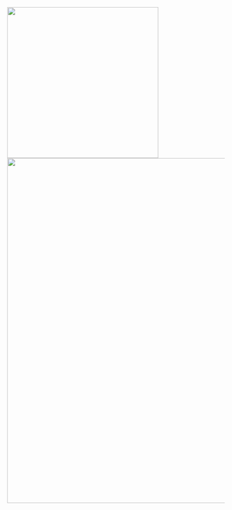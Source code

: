 <img align="left" width="350px" src="https://github.com/zahraghorbani/nafta/blob/main/NAFTA_Logo.jpg" />

<br>

<img align="left" width="800px" src="https://github.com/zahraghorbani/nafta/blob/main/Summary.PNG" />











